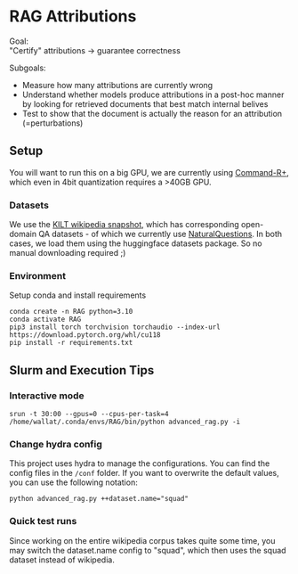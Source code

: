 # RAG Attributions

Goal: 
<br>"Certify" attributions -> guarantee correctness

Subgoals:
<br>
- Measure how many attributions are currently wrong
- Understand whether models produce attributions in a post-hoc manner by looking for retrieved documents that best match internal belives
- Test to show that the document is actually the reason for an attribution (=perturbations)

## Setup
You will want to run this on a big GPU, we are currently using [Command-R+](https://huggingface.co/CohereForAI/c4ai-command-r-plus-4bit), which even in 4bit quantization requires a >40GB GPU. 

### Datasets
We use the [KILT wikipedia snapshot](https://huggingface.co/datasets/facebook/kilt_wikipedia), which has corresponding open-domain QA datasets - of which we currently use [NaturalQuestions](https://huggingface.co/datasets/facebook/kilt_tasks). In both cases, we load them using the huggingface datasets package. So no manual downloading required ;)

### Environment
Setup conda and install requirements
```
conda create -n RAG python=3.10
conda activate RAG
pip3 install torch torchvision torchaudio --index-url https://download.pytorch.org/whl/cu118
pip install -r requirements.txt
```


## Slurm and Execution Tips
### Interactive mode
```
srun -t 30:00 --gpus=0 --cpus-per-task=4 /home/wallat/.conda/envs/RAG/bin/python advanced_rag.py -i
```

### Change hydra config
This project uses hydra to manage the configurations. You can find the config files in the `/conf` folder. If you want to overwrite the default values, you can use the following notation:
```
python advanced_rag.py ++dataset.name="squad"
```

### Quick test runs
Since working on the entire wikipedia corpus takes quite some time, you may switch the dataset.name config to "squad", which then uses the squad dataset instead of wikipedia. 